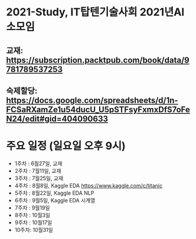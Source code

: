 # 2021-Study, IT탑텐기술사회 2021년AI소모임
## 교재: https://subscription.packtpub.com/book/data/9781789537253
## 숙제할당: https://docs.google.com/spreadsheets/d/1n-FCSaRXamZe1u54ducU_U5pSTFsyFxmxDfS7oFeN24/edit#gid=404090633

# 주요 일정 (일요일 오후 9시)
- 1주차 : 6월27일, 교재
- 2주차 : 7월11일, 교재
- 3주차 : 7월25일, 교재
- 4주차 : 8월8일, Kaggle EDA https://www.kaggle.com/c/titanic
- 5주차 : 8월22일, Kaggle EDA NLP
- 6주차 : 9월5일, Kaggle EDA 시계열
- 7주차 : 9월19일
- 8주차 : 10월3일
- 9주차 : 10월17일
- 10주차: 10월31일




